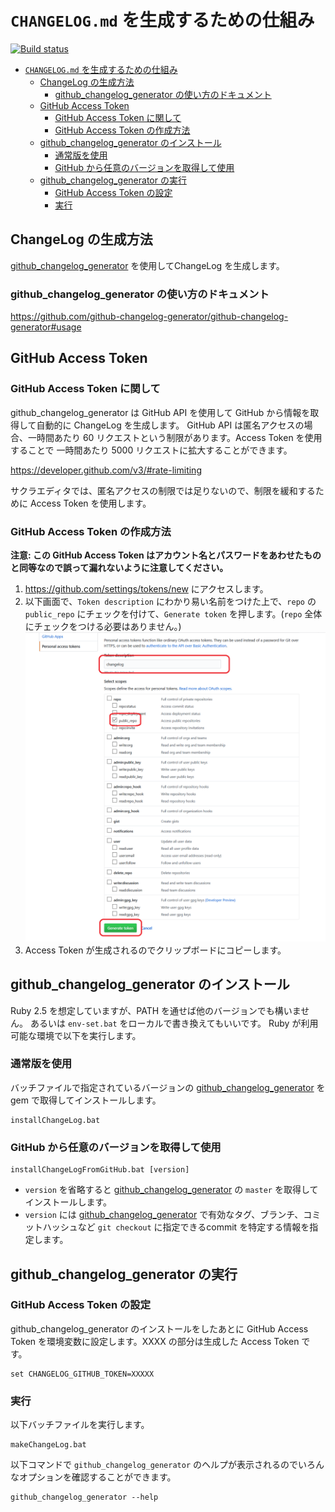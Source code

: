 # `CHANGELOG.md` を生成するための仕組み

[![Build status](https://ci.appveyor.com/api/projects/status/9lapqyq8h7ak1otj/branch/master?svg=true)](https://ci.appveyor.com/project/sakuraeditor/changelog-sakura/branch/master)

<!-- TOC -->

- [`CHANGELOG.md` を生成するための仕組み](#changelogmd-を生成するための仕組み)
    - [ChangeLog の生成方法](#changelog-の生成方法)
        - [github_changelog_generator の使い方のドキュメント](#github_changelog_generator-の使い方のドキュメント)
    - [GitHub Access Token](#github-access-token)
        - [GitHub Access Token に関して](#github-access-token-に関して)
        - [GitHub Access Token の作成方法](#github-access-token-の作成方法)
    - [github_changelog_generator のインストール](#github_changelog_generator-のインストール)
        - [通常版を使用](#通常版を使用)
        - [GitHub から任意のバージョンを取得して使用](#github-から任意のバージョンを取得して使用)
    - [github_changelog_generator の実行](#github_changelog_generator-の実行)
        - [GitHub Access Token の設定](#github-access-token-の設定)
        - [実行](#実行)

<!-- /TOC -->

## ChangeLog の生成方法

[github_changelog_generator](https://github.com/github-changelog-generator/github-changelog-generator) を使用してChangeLog を生成します。

### github_changelog_generator の使い方のドキュメント

https://github.com/github-changelog-generator/github-changelog-generator#usage

## GitHub Access Token

### GitHub Access Token に関して

github_changelog_generator は GitHub API を使用して GitHub から情報を取得して自動的に ChangeLog を生成します。
GitHub API は匿名アクセスの場合、一時間あたり 60 リクエストという制限があります。Access Token を使用することで
一時間あたり 5000 リクエストに拡大することができます。

https://developer.github.com/v3/#rate-limiting

サクラエディタでは、匿名アクセスの制限では足りないので、制限を緩和するために Access Token を使用します。

### GitHub Access Token の作成方法

**注意: この GitHub Access Token はアカウント名とパスワードをあわせたものと同等なので誤って漏れないように注意してください。**

1. https://github.com/settings/tokens/new にアクセスします。
2. 以下画面で、`Token description` にわかり易い名前をつけた上で、`repo` の `public_repo` にチェックを付けて、`Generate token` を押します。(`repo` 全体にチェックをつける必要はありません。)
   ![Access Token](image/generate-access-token.png)
3. Access Token が生成されるのでクリップボードにコピーします。


## github_changelog_generator のインストール

Ruby 2.5 を想定していますが、PATH を通せば他のバージョンでも構いません。
あるいは `env-set.bat` をローカルで書き換えてもいいです。
Ruby が利用可能な環境で以下を実行します。

### 通常版を使用

バッチファイルで指定されているバージョンの [github_changelog_generator](https://github.com/github-changelog-generator/github-changelog-generator) を gem で取得してインストールします。

```
installChangeLog.bat
```

### GitHub から任意のバージョンを取得して使用

```
installChangeLogFromGitHub.bat [version]
```

- `version` を省略すると [github_changelog_generator](https://github.com/github-changelog-generator/github-changelog-generator) の `master` を取得してインストールします。
- `version` には [github_changelog_generator](https://github.com/github-changelog-generator/github-changelog-generator) で有効なタグ、ブランチ、コミットハッシュなど `git checkout` に指定できるcommit を特定する情報を指定します。

## github_changelog_generator の実行

### GitHub Access Token の設定

github_changelog_generator のインストールをしたあとに GitHub Access Token を環境変数に設定します。XXXX の部分は生成した Access Token です。

```
set CHANGELOG_GITHUB_TOKEN=XXXXX
```

### 実行

以下バッチファイルを実行します。

```
makeChangeLog.bat
```

以下コマンドで `github_changelog_generator` のヘルプが表示されるのでいろんなオプションを確認することができます。

```
github_changelog_generator --help
```

